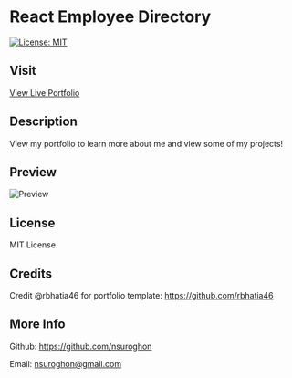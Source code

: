# React Employee Directory

[![License: MIT](https://img.shields.io/badge/License-MIT-yellow.svg)](https://opensource.org/licenses/MIT)

## Visit
[View Live Portfolio](https://nsuroghon.github.io/portfolio/)

## Description
View my portfolio to learn more about me and view some of my projects!

## Preview
![Preview](/public/images/preview.png)

## License
MIT License.

## Credits
Credit @rbhatia46 for portfolio template: https://github.com/rbhatia46

## More Info
Github: https://github.com/nsuroghon

Email: nsuroghon@gmail.com
